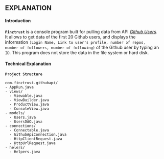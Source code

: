 ## EXPLANATION ##
#### Introduction ####
**`Finztrust`** is a console program built for pulling data from API [_Github Users_](https://api.github.com/users).
It allows to get data of the first 20 Github users, and displays the information `(Login Name, Link to user's profile, number of repos, number of followers, number of following)` of the Github user by typing an `ID`.
This program does not store the data in the file system or hard disk.

#### Technical Explanation ####
**`Project Structure`**
```
com.finztrust.githubapi/
- AppRun.java
- views/
  - Viewable.java
  - ViewBuilder.java
  - ProductView.java
  - ConsoleView.java
- models/
  - Users.java
  - UsersDAO.java
- connections/
  - Connectable.java
  - GithubApiConnection.java
  - HttpClientRequest.java
  - HttpUrlRequest.java
- helers/
  - Helpers.java
```
